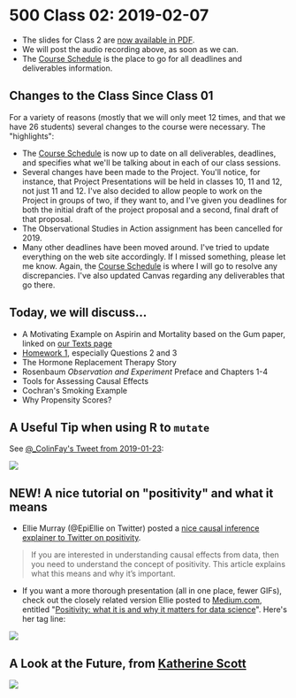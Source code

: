 # 500 Class 02: 2019-02-07

- The slides for Class 2 are [now available in PDF](https://github.com/THOMASELOVE/2019-500/blob/master/slides/class01/500_2019_slides_class02.pdf).
- We will post the audio recording above, as soon as we can.
- The [Course Schedule](https://github.com/THOMASELOVE/2019-500/blob/master/SCHEDULE.md) is the place to go for all deadlines and deliverables information. 

## Changes to the Class Since Class 01

For a variety of reasons (mostly that we will only meet 12 times, and that we have 26 students) several changes to the course were necessary. The "highlights":

- The [Course Schedule](https://github.com/THOMASELOVE/2019-500/blob/master/SCHEDULE.md) is now up to date on all deliverables, deadlines, and specifies what we'll be talking about in each of our class sessions.
- Several changes have been made to the Project. You'll notice, for instance, that Project Presentations will be held in classes 10, 11 and 12, not just 11 and 12. I've also decided to allow people to work on the Project in groups of two, if they want to, and I've given you deadlines for both the initial draft of the project proposal and a second, final draft of that proposal.
- The Observational Studies in Action assignment has been cancelled for 2019.
- Many other deadlines have been moved around. I've tried to update everything on the web site accordingly. If I missed something, please let me know. Again, the [Course Schedule](https://github.com/THOMASELOVE/2019-500/blob/master/SCHEDULE.md) is where I will go to resolve any discrepancies. I've also updated Canvas regarding any deliverables that go there.

## Today, we will discuss...

- A Motivating Example on Aspirin and Mortality based on the Gum paper, linked on [our Texts page](https://github.com/THOMASELOVE/2019-500/blob/master/texts/README.md)
- [Homework 1](https://github.com/THOMASELOVE/2019-500/tree/master/assignments/homework1), especially Questions 2 and 3
- The Hormone Replacement Therapy Story
- Rosenbaum *Observation and Experiment* Preface and Chapters 1-4
- Tools for Assessing Causal Effects
- Cochran's Smoking Example
- Why Propensity Scores?

## A Useful Tip when using R to `mutate`

See [@_ColinFay's Tweet from 2019-01-23](https://twitter.com/_ColinFay/status/1088022736117645314):

![](https://github.com/THOMASELOVE/2019-500/blob/master/slides/class02/figures/tweet_fay.png)

## NEW! A nice tutorial on "positivity" and what it means

- Ellie Murray (@EpiEllie on Twitter) posted a [nice causal inference explainer to Twitter on positivity](https://twitter.com/EpiEllie/status/1089219830052474880).

> If you are interested in understanding causal effects from data, then you need to understand the concept of positivity. This article explains what this means and why it’s important.

- If you want a more thorough presentation (all in one place, fewer GIFs), check out the closely related version Ellie posted to [Medium.com](https://medium.com/@EpiEllie/positivity-what-it-is-and-why-it-matters-for-data-science-d5e9c0bc1fcb), entitled "[Positivity: what it is and why it matters for data science](https://medium.com/@EpiEllie/positivity-what-it-is-and-why-it-matters-for-data-science-d5e9c0bc1fcb)". Here's her tag line:

![](https://github.com/THOMASELOVE/2019-500/blob/master/slides/class02/figures/ellie_positivity.PNG)


## A Look at the Future, from [Katherine Scott](https://twitter.com/kscottz/status/1091423470087397376)

![](https://github.com/THOMASELOVE/2019-500/blob/master/slides/class02/figures/tweet_scott.png)
